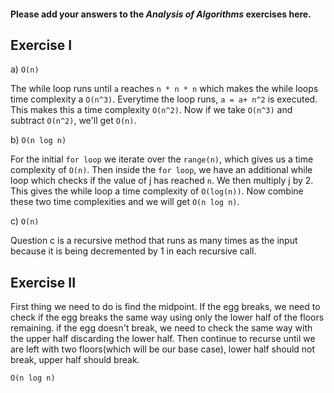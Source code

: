 #### Please add your answers to the ***Analysis of  Algorithms*** exercises here.

## Exercise I

a) `O(n)`

The while loop runs until `a` reaches `n * n * n` which makes the while loops time complexity a `O(n^3)`. Everytime the loop runs, `a = a+ n^2` is executed. This makes this a time complexity `O(n^2)`. Now if we take `O(n^3)` and subtract `O(n^2)`, we'll get `O(n)`.


b) `O(n log n)`

For the initial `for loop` we iterate over the `range(n)`, which gives us a time complexity of `O(n)`. Then inside the `for loop`, we have an additional while loop which checks if the value of j has reached `n`. We then multiply j by 2. This gives the while loop a time complexity of `O(log(n))`. Now combine these two time complexities and we will get `O(n log n)`.


c) `O(n)` 

Question c is a recursive method that runs as many times as the input because it is being decremented by 1 in each recursive call.

## Exercise II

First thing we need to do is find the midpoint. If the egg breaks, we need to check if the egg breaks the same way using only the lower half of the floors remaining.
if the egg doesn't break, we need to check the same way with the upper half discarding the lower half.
Then continue to recurse until we are left with two floors(which will be our base case), lower half should not break, upper half should break.

`O(n log n)`

